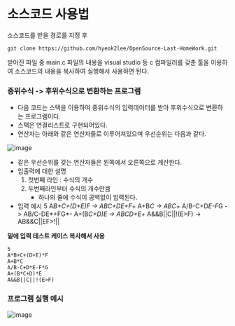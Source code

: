 # 소스코드 사용법
소스코드를 받을 경로를 지정 후 
```
git clone https://github.com/hyeok2lee/OpenSource-Last-HomeWork.git
```
받아진 파일 중 main.c 파일의 내용을 visual studio 등 c 컴파일러를 갖춘 툴을 이용하여 소스코드의 내용을 복사하여 실행해서 사용하면 된다.

### 중위수식 -> 후위수식으로 변환하는 프로그램

- 다음 코드는 스택을 이용하여 중위수식의 입력데이터를 받아 후위수식으로 변환하는 프로그램이다.
- 스택은 연결리스트로 구현되어있다.
- 연산자는 아래와 같은 연산자들로 이루어져있으며 우선순위는 다음과 같다.

![image](https://github.com/hyeok2lee/OpenSource-Last-HomeWork/assets/127758902/e8ca48ce-016c-4e52-b41b-ee5f0fbef763)

- 같은 우선순위를 갖는 연산자들은 왼쪽에서 오른쪽으로 계산한다.
- 입출력에 대한 설명
	1) 첫번째 라인 : 수식의 개수
    2) 두번째라인부터 수식의 개수만큼
    	- 하나의 줄에 수식이 공백없이 입력된다.
- 입력 예시
5
A*B+C+(D+E)*F		-> 		AB*C+DE+F*+
A+B*C				-> 		ABC*+
A/B-C+D*E-F*G		->		AB/C-DE*+FG*-
A+(B*C+D)*E			->		ABC*D+E*+
A&&B||C||!(E>F)		-> 		AB&&C||EF>!||

**밑에 입력 테스트 케이스 복사해서 사용**
```
5
A*B+C+(D+E)*F
A+B*C
A/B-C+D*E-F*G
A+(B*C+D)*E
A&&B||C||!(E>F)
```


### 프로그램 실행 예시

![image](https://github.com/hyeok2lee/OpenSource-Last-HomeWork/assets/127758902/2e08a41b-95d8-4e3c-b6ee-9cb387663dcd)

